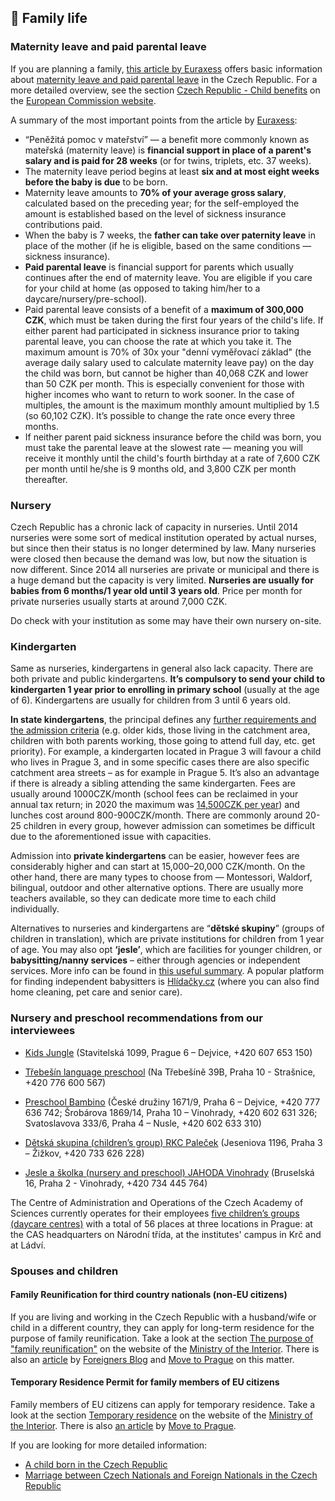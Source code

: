 ## 🌈 Family life

### Maternity leave and paid parental leave

If you are planning a family, [this article by Euraxess](https://euraxess.ec.europa.eu/) offers basic information about [maternity leave and paid parental leave](https://www.euraxess.cz/czech-republic/information-assistance/childrenfamily-and-personal-life/maternity-leave-and-parental) in the Czech Republic. For a more detailed overview, see the section [Czech Republic - Child benefits](https://ec.europa.eu/social/main.jsp?catId=1106&langId=en&intPageId=4469) on the [European Commission website](https://ec.europa.eu/info/index_en).

A summary of the most important points from the article by [Euraxess](https://euraxess.ec.europa.eu/):

- “Peněžitá pomoc v mateřství” — a benefit more commonly known as mateřská (maternity leave) is **financial support in place of a parent's salary and is paid for 28 weeks** (or for twins, triplets, etc. 37 weeks).
- The maternity leave period begins at least **six and at most eight weeks before the baby is due** to be born.
- Maternity leave amounts to **70% of your average gross salary**, calculated based on the preceding year; for the self-employed the amount is established based on the level of sickness insurance contributions paid.
- When the baby is 7 weeks, the **father can take over paternity leave** in place of the mother (if he is eligible, based on the same conditions — sickness insurance).
- **Paid parental leave** is financial support for parents which usually continues after the end of maternity leave. You are eligible if you care for your child at home (as opposed to taking him/her to a daycare/nursery/pre-school).
- Paid parental leave consists of a benefit of a **maximum of 300,000 CZK**, which must be taken during the first four years of the child's life.
If either parent had participated in sickness insurance prior to taking parental leave, you can choose the rate at which you take it. The maximum amount is 70% of 30x your "denní vyměřovací základ" (the average daily salary used to calculate maternity leave pay) on the day the child was born, but cannot be higher than 40,068 CZK and lower than 50 CZK per month. This is especially convenient for those with higher incomes who want to return to work sooner. In the case of multiples, the amount is the maximum monthly amount multiplied by 1.5 (so 60,102 CZK). It’s possible to change the rate once every three months.
- If neither parent paid sickness insurance before the child was born, you must take the parental leave at the slowest rate — meaning you will receive it monthly until the child's fourth birthday at a rate of 7,600 CZK per month until he/she is 9 months old, and 3,800 CZK per month thereafter.

### Nursery

Czech Republic has a chronic lack of capacity in nurseries. Until 2014 nurseries were some sort of medical institution operated by actual nurses, but since then their status is no longer determined by law. Many nurseries were closed then because the demand was low, but now the situation is now different. Since 2014 all nurseries are private or municipal and there is a huge demand but the capacity is very limited. **Nurseries are usually for babies from 6 months/1 year old until 3 years old**. Price per month for private nurseries usually  starts at around 7,000 CZK. 

Do check with your institution as some may have their own nursery on-site.

### Kindergarten

Same as nurseries, kindergartens in general also lack capacity. There are both private and public kindergartens. **It’s compulsory to send your child to kindergarten 1 year prior to enrolling in primary school** (usually at the age of 6). Kindergartens are usually for children from 3 until 6 years old. 

**In state kindergartens**, the principal defines any [further requirements and the admission criteria](https://icpraha.com/en/czech-kindergartens-and-elementary-schools/) (e.g. older kids, those living in the catchment area, children with both parents working, those going to attend full day, etc. get priority). For example, a kindergarten located in Prague 3 will favour a child who lives in Prague 3, and in some specific cases there are also specific catchment area streets – as for example in Prague 5. It’s also an advantage if there is already a sibling attending the same kindergarten. Fees are usually around 1000CZK/month (school fees can be reclaimed in your annual tax return; in 2020 the maximum was [14,500CZK per year](https://www.du.cz/33/sleva-za-umisteni-ditete-tzv-skolkovne-uniqueidmRRWSbk196FNf8-jVUh4ElbwbxjXlw96fxSwjiN5xfpcHOzpxaO3Sg/)) and lunches cost around 800-900CZK/month. There are commonly around 20-25 children in every group, however admission can sometimes be difficult due to the aforementioned issue with capacities. 

Admission into **private kindergartens** can be easier, however fees are considerably higher and can start at 15,000–20,000 CZK/month. On the other hand, there are many types to choose from — Montessori, Waldorf, bilingual, outdoor and other alternative options. There are usually more teachers available, so they can dedicate more time to each child individually.

Alternatives to nurseries and kindergartens are “**dětské skupiny**” (groups of children in translation), which are private institutions for children from 1 year of age. You may also opt **‘jesle’**, which are facilities for younger children, or **babysitting/nanny services** – either through agencies or independent services. More info can be found in [this useful summary](https://www.easyexpat.com/en/guides/czech-republic/prague/practical/babysitting.htm). A popular platform for finding independent babysitters is [Hlídačky.cz](https://www.hlidacky.cz/en) (where you can also find home cleaning, pet care and senior care). 

### Nursery and preschool recommendations from our interviewees

- [Kids Jungle](http://www.kidsjungle.cz/)
(Stavitelská 1099, Prague 6 – Dejvice, +420 607 653 150)

- [Třebešín language preschool](https://jazykovaskolka.cz/en/)
(Na Třebešíně 39B, Praha 10 - Strašnice, +420 776 600 567)

- [Preschool Bambino](https://www.skolkabambino.cz/en)
(České družiny 1671/9, Praha 6 – Dejvice, +420 777 636 742; Šrobárova 1869/14, Praha 10 – Vinohrady, +420 602 631 326; Svatoslavova 333/6, Praha 4 – Nusle, +420 602 633 310)

- [Dětská skupina (children’s group) RKC Paleček](https://www.ds-rcpalecek.cz/kontakt/#hmenu)
(Jeseniova 1196, Praha 3 – Žižkov, +420 733 626 228)

- [Jesle a školka (nursery and preschool) JAHODA Vinohrady](https://jahoda.cz/zarizeni/vinohrady/)
(Bruselská 16, Praha 2 - Vinohrady, +420 734 445 764)

The Centre of Administration and Operations of the Czech Academy of Sciences currently operates for their employees [five children’s groups (daycare centres)](http://www.ssc.cas.cz/en/services/childrens-group/) with a total of 56 places at three locations in Prague: at the CAS headquarters on Národní třída, at the institutes' campus in Krč and at Ládví.

### Spouses and children

#### Family Reunification for third country nationals (non-EU citizens)
If you are living and working in the Czech Republic with a husband/wife or child in a different country, they can apply for long-term residence for the purpose of family reunification. Take a look at the section [The purpose of "family reunification"](https://www.mvcr.cz/mvcren/article/third-country-nationals-long-term-residence.aspx?q=Y2hudW09Nw%3d%3d) on the website of the [Ministry of the Interior](https://www.mvcr.cz/mvcren/ministery-interior-czech-republic.aspx). There is also an [article](https://blog.foreigners.cz/long-stay-visa-for-the-purpose-of-family-reunification-in-the-czech-republic/) by [Foreigners Blog](https://blog.foreigners.cz/) and [Move to Prague](https://movetoprague.com/family-reunification-visa/) on this matter. 

#### Temporary Residence Permit for family members of EU citizens
Family members of EU citizens can apply for temporary residence. Take a look at the section [Temporary residence](https://www.mvcr.cz/mvcren/article/temporary-residence.aspx) on the website of the [Ministry of the Interior](https://www.mvcr.cz/mvcren/ministery-interior-czech-republic.aspx). There is also [an article](https://movetoprague.com/partnership-visa-temporary-residence-permit-for-family-members-of-eu-citizen/) by [Move to Prague](https://movetoprague.com/). 

If you are looking for more detailed information:
- [A child born in the Czech Republic](https://www.mvcr.cz/mvcren/article/a-child-born-in-the-territory.aspx)
- [Marriage between Czech Nationals and Foreign Nationals in the Czech Republic](https://www.mvcr.cz/mvcren/article/marriage-between-czech-nationals-and-foreign-nationals-in-the-czech-republic.aspx)
